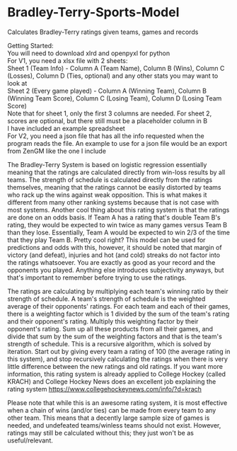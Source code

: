 # Bradley-Terry-Sports-Model
Calculates Bradley-Terry ratings given teams, games and records

Getting Started: \
You will need to download xlrd and openpyxl for python \
For V1, you need a xlsx file with 2 sheets: \
Sheet 1 (Team Info) - Column A (Team Name), Column B (Wins), Column C (Losses), Column D (Ties, optional) and any other stats you may want to look at \
Sheet 2 (Every game played) - Column A (Winning Team), Column B (Winning Team Score), Column C (Losing Team), Column D (Losing Team Score) \
Note that for sheet 1, only the first 3 columns are needed. For sheet 2, scores are optional, but there still must be a placeholder column in B \
I have included an example spreadsheet \
For V2, you need a json file that has all the info requested when the program reads the file. An example to use for a json file would be an export from ZenGM like the one I include

The Bradley-Terry System is based on logistic regression essentially meaning that the ratings are calculated directly from win-loss results by all teams.  The strength of schedule is calculated directly from the ratings themselves, meaning that the ratings cannot be easily distorted by teams who rack up the wins against weak opposition.  This is what makes it different from many other ranking systems because that is not case with most systems.  Another cool thing about this rating system is that the ratings are done on an odds basis.  If Team A has a rating that's double Team B's rating, they would be expected to win twice as many games versus Team B than they lose.  Essentially, Team A would be expected to win 2/3 of the time that they play Team B. Pretty cool right?  This model can be used for predictions and odds with this, however, it should be noted that margin of victory (and defeat), injuries and hot (and cold) streaks do not factor into the ratings whatsoever.  You are exactly as good as your record and the opponents you played.  Anything else introduces subjectivity anyways, but that's important to remember before trying to use the ratings.

The ratings are calculating by multiplying each team's winning ratio by their strength of schedule.  A team's strength of schedule is the weighted average of their opponents' ratings.  For each team and each of their games, there is a weighting factor which is 1 divided by the sum of the team's rating and their opponent's rating.  Multiply this weighting factor by their opponent's rating.  Sum up all these products from all their games, and divide that sum by the sum of the weighting factors and that is the team's strength of schedule.  This is a recursive algorithm, which is solved by iteration.  Start out by giving every team a rating of 100 (the average rating in this system), and stop recursively calculating the ratings when there is very little difference between the new ratings and old ratings.  If you want more information, this rating system is already applied to College Hockey (called KRACH) and College Hockey News does an excellent job explaining the rating system https://www.collegehockeynews.com/info/?d=krach

Please note that while this is an awesome rating system, it is most effective when a chain of wins (and/or ties) can be made from every team to any other team.  This means that a decently large sample size of games is needed, and undefeated teams/winless teams should not exist.  However, ratings may still be calculated without this; they just won't be as useful/relevant.
